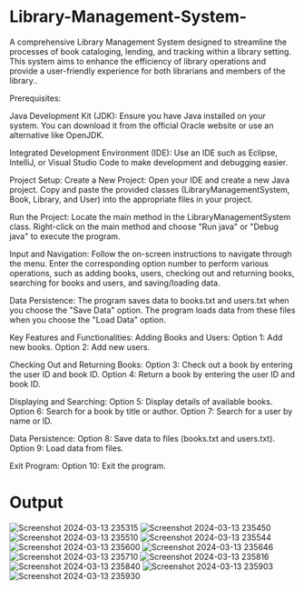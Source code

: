 # Library-Management-System-
A comprehensive Library Management System designed to streamline the processes of book cataloging, lending, and tracking within a library setting. This system aims to enhance the efficiency of library operations and provide a user-friendly experience for both librarians and members of the library..


Prerequisites:

Java Development Kit (JDK):
Ensure you have Java installed on your system. You can download it from the official Oracle website or use an alternative like OpenJDK.

Integrated Development Environment (IDE): 
Use an IDE such as Eclipse, IntelliJ, or Visual Studio Code to make development and debugging easier.

Project Setup:
Create a New Project:
Open your IDE and create a new Java project.
Copy and paste the provided classes (LibraryManagementSystem, Book, Library, and User) into the appropriate files in your project.

Run the Project:
Locate the main method in the LibraryManagementSystem class.
Right-click on the main method and choose "Run java" or "Debug java" to execute the program.

Input and Navigation:
Follow the on-screen instructions to navigate through the menu.
Enter the corresponding option number to perform various operations, such as adding books, users, checking out and returning books, searching for books and users, and saving/loading data.

Data Persistence:
The program saves data to books.txt and users.txt when you choose the "Save Data" option.
The program loads data from these files when you choose the "Load Data" option.

Key Features and Functionalities:
Adding Books and Users:
Option 1: Add new books.
Option 2: Add new users.

Checking Out and Returning Books:
Option 3: Check out a book by entering the user ID and book ID.
Option 4: Return a book by entering the user ID and book ID.

Displaying and Searching:
Option 5: Display details of available books.
Option 6: Search for a book by title or author.
Option 7: Search for a user by name or ID.

Data Persistence:
Option 8: Save data to files (books.txt and users.txt).
Option 9: Load data from files.

Exit Program:
Option 10: Exit the program.
# Output
![Screenshot 2024-03-13 235315](https://github.com/SikanderHayatKhan/Library-Management-System-/assets/142599277/0c16395d-ac1b-4afa-811f-71de26822d6b)
![Screenshot 2024-03-13 235450](https://github.com/SikanderHayatKhan/Library-Management-System-/assets/142599277/828ae257-0bdc-4243-9cc7-ede11b677c71)
![Screenshot 2024-03-13 235510](https://github.com/SikanderHayatKhan/Library-Management-System-/assets/142599277/4f2f9a8d-e6a4-4cf2-830a-83fd9493b6d6)
![Screenshot 2024-03-13 235544](https://github.com/SikanderHayatKhan/Library-Management-System-/assets/142599277/f14acc1d-f33a-4f61-9459-32d389a35734)
![Screenshot 2024-03-13 235600](https://github.com/SikanderHayatKhan/Library-Management-System-/assets/142599277/dd5d4556-e5ee-4b7b-a68c-a060057f9588)
![Screenshot 2024-03-13 235646](https://github.com/SikanderHayatKhan/Library-Management-System-/assets/142599277/02dee8b2-b674-4e65-9c7c-a73054594792)
![Screenshot 2024-03-13 235710](https://github.com/SikanderHayatKhan/Library-Management-System-/assets/142599277/88ac343b-428a-4417-9f08-82c0e4150252)
![Screenshot 2024-03-13 235816](https://github.com/SikanderHayatKhan/Library-Management-System-/assets/142599277/31bb1740-1a41-4af3-b7b4-359ab70fe1bb)
![Screenshot 2024-03-13 235840](https://github.com/SikanderHayatKhan/Library-Management-System-/assets/142599277/f9a1d5a3-1a41-4cf5-a374-4801f4ef5f89)
![Screenshot 2024-03-13 235903](https://github.com/SikanderHayatKhan/Library-Management-System-/assets/142599277/a5384a7a-20d6-4aa6-9059-45f3384a86af)
![Screenshot 2024-03-13 235930](https://github.com/SikanderHayatKhan/Library-Management-System-/assets/142599277/6311a8fe-ff85-45e8-a4a0-68c388a92975)
